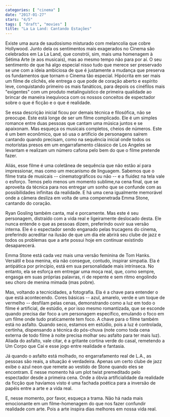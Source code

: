```yaml
---
categories: [ "cinema" ]
date: "2017-01-27"
stars: "4/5"
tags: [ "draft", "movies" ]
title: "La La Land: Cantando Estações"
---
```

Existe uma aura de saudosismo misturado com melancolia que cobre
Hollywood. Junto dela os sentimentos mais exagerados no Cinema são
celebrados em La La Land, que constrói, sim, mais uma homenagem
à Sétima Arte (e aos musicais), mas ao mesmo tempo não para por
aí. O seu sentimento de que há algo especial nisso tudo que merece ser
preservado se une com a ideia ambiciosa de que é justamente a mudança
que preserva os fundamentos que tornam o Cinema tão especial. Hipócrita
em ser mais um filme de clichês, ele entrega o que pode de coração
aberto e espírito leve, conquistando primeiro os mais fanáticos, para
depois os cinéfilos mais "exigentes" com um produto metalinguístico
de primeira qualidade ao brincar de maneira inequívoca com os nossos
conceitos de espectador sobre o que é ficção e o que é realidade.

Se essa descrição inicial ficou por demais técnica e filosófica,
não se preocupe. Este está longe de ser um filme complicado. Ele é
um simples romance entre duas pessoas que cantam uma música juntos e se
apaixonam. Mas esqueça os musicais completos, cheios de números. Este é
um bem econômico, que só usa o artificio de personagens saírem cantando
quando precisam, como na sequência inicial onde todos os motoristas
presos em um engarrafamento clássico de Los Angeles se levantam e
realizam um número cafona pelo bem do que o filme pretende fazer.

Aliás, esse filme é uma coletânea de sequência que não estão aí
para impressionar, mas como um mecanismo de linguagem. Sabemos que o
filme trata de musicais -- cinematográficos ou não -- e a fluidez na
tela vale o esforço. Temos pelo menos um momento sublime,na cena final,
que se aproveita da técnica para nos entregar um sonho que se confunde
com as possibilidades infinitas da realidade. E há uma cena igualmente
memorável onde a câmera desliza em volta de uma compenetrada Emma Stone,
cantando do coração.

Ryan Gosling também canta, mal e porcamente. Mas este é seu personagem,
distraído com a vida real e ligeiramente deslocado desta. Ele nunca
entende o que as pessoas dizem, preferindo ouvir sua versão interna. Ele
é o espectador sendo enganado pelas trucagens do cinema, preferindo
acreditar na ilusão de que um dia ele abrirá seu clube de jazz e todos
os problemas que a arte possui hoje em continuar existindo desaparecerá.

Emma Stone está cada vez mais uma versão feminina de Tom
Hanks. Versátil e boa menina, ela não consegue, contudo, inspirar
simpatia. Ela é antipática por princípio, está em sua personalidade
mais intrínseca. No entanto, ela se esforça em entregar uma moça real,
que, como sempre, engasga em suas próprias palavras, ri de repente e
sem ritmo engolindo seu choro de menina mimada (mas pobre).

Mas, voltando a tecnicidades, a fotografia. Ela é a chave para entender
o que está acontecendo. Cores básicas -- azul, amarelo, verde e um
toque de vermelho -- desfilam pelas cenas, demonstrando como a luz em
todo o filme é artificial, de estúdio, e por isso mesmo romantizada,
que se esconde quando precisa dar foco a um personagem específico,
emulando o foco em um filme onde tudo praticamente tem foco. A chave
para o filme também está no asfalto. Quando seco, estamos em estúdio,
pois a luz é controlada, certinha, dispensando a técnica do pós-chuva
(note como toda cena externa de todo filme à noite precisa molhar seu
asfalto para ter mais luz). Aliada do asfalto, vale citar, é a gritante
cortina verde do casal, remetendo a Um Corpo que Cai e esse jogo entre
realidade e fantasia.

Já quando o asfalto está molhado, no engarrafamento real de L.A., as
pessoas são reais, a situação é verdadeira. Apenas um certo clube
de jazz exibe o azul neon que remete ao vestido de Stone quando eles se
encontram. E nesse momento há um plot twist premeditado pelo espectador
desde a primeira cena. Onde a óbvia artificialidade da realidade da
ficção que havíamos visto é uma fachada poética para a inversão
de papéis entre a arte e a vida real.

E, nesse momento, por favor, esqueça a trama. Não há nada mais
emocionante em um filme-homenagem do que nos fazer confundir realidade
com arte. Pois a arte inspira dias melhores em nossa vida real.
